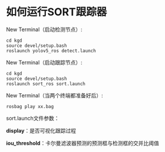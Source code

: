 # 如何运行SORT跟踪器
New Terminal（启动检测节点）:

    cd kgd
    source devel/setup.bash
    roslaunch yolov5_ros detect.launch

New Terminal（启动跟踪节点）:

    cd kgd
    source devel/setup.bash
    roslaunch sort_ros sort.launch

New Terminal（当两个终端都准备好后）:

    rosbag play xx.bag

sort.launch文件参数：

**display**：是否可视化跟踪过程

**iou_threshold**：卡尔曼滤波器预测的预测框与检测框的交并比阈值
